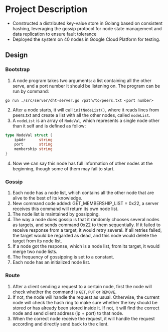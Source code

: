 #  Project Description

- Constructed a distributed key-value store in Golang based on consistent hashing, leveraging the gossip protocol for node state management and data replication to ensure fault tolerance
- Deployed the system on 40 nodes in Google Cloud Platform for testing.

## Design

### Bootstrap
1. A node program takes two arguments: a list containing all the other serve, and a port number it should be listening on. The program can be run by command:
```
go run ./src/server/dht-server.go /path/to/peers.txt <port number>
```
2. After a node starts, it will call ```initNodeList()```, where it reads lines from peers.txt and create a list with all the other nodes, called ```nodeList```.
3. A ```nodeList``` is an array of ```NodeVal```, which represents a single node other than it self and is defined as follow:
```go
type NodeVal struct {
	ipAdr      string
	port       string
	membership string
}
```
4. Now we can say this node has full information of other nodes at the beginning, though some of them may fail to start.


### Gossip
1. Each node has a node list, which contains all the other node that are alive to the best of its knowledge.
2. New command code added: GET_MEMBERSHIP_LIST  = 0x22, a server receives this command will return its own node list.
3. The node list is maintained by gossipping.
4. The way a node does gossip is that it randomly chooses several nodes as targets, and sends command 0x22 to them sequentially. If it failed to receive response from a target, it would retry several. If all retries failed, the target would be regarded as dead, and this node would delete the target from its node list.
4. If a node got the response, which is a node list, from its target, it would merge two node lists.
5. The frequency of gossipping is set to a constant.
6. Each node has an initialized node list.

### Route
1. After a client sending a request to a certain node, first the node will check whether the command is `GET`, `PUT` or `REMOVE`.
2. If not, the node will handle the request as usual. Otherwise, the current node will check the hash ring to make sure whether the key should be stored or has already been stored inside it. If not,  it will find the correct node and send client address (ip + port) to that node. 
3. When the correct node receive the request, it will handle the request according and directly send back to the client.
